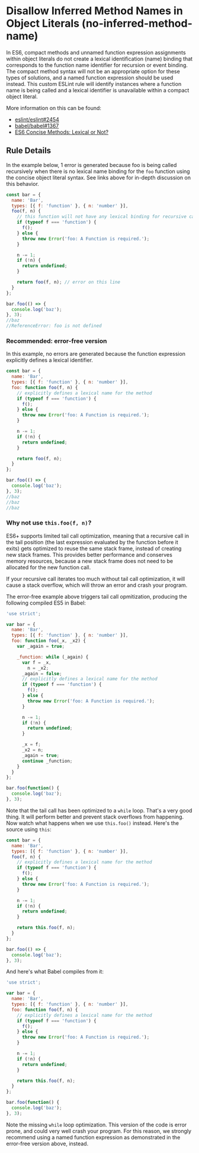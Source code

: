 # Disallow Inferred Method Names in Object Literals (no-inferred-method-name)

In ES6, compact methods and unnamed function expression assignments within object literals do not create a lexical identification (name) binding that corresponds to the function name identifier for recursion or event binding. The compact method syntax will not be an appropriate option for these types of solutions, and a named function expression should be used instead. This custom ESLint rule will identify instances where a function name is being called and a lexical identifier is unavailable within a compact object literal.

More information on this can be found:

- [eslint/eslint#2454](https://github.com/eslint/eslint/issues/2454#issuecomment-100285220)
- [babel/babel#1367](https://github.com/babel/babel/issues/1367)
- [ES6 Concise Methods: Lexical or Not?](http://blog.getify.com/es6-concise-methods-lexical-or-not/)

## Rule Details

In the example below, 1 error is generated because foo is being called recursively when there is no lexical name binding for the `foo` function using the concise object literal syntax. See links above for in-depth discussion on this behavior.

```js
const bar = {
  name: 'Bar',
  types: [{ f: 'function' }, { n: 'number' }],
  foo(f, n) {
    // this function will not have any lexical binding for recursive calls
    if (typeof f === 'function') {
      f();
    } else {
      throw new Error('foo: A Function is required.');
    }

    n -= 1;
    if (!n) {
      return undefined;
    }

    return foo(f, n); // error on this line
  }
};

bar.foo(() => {
  console.log('baz');
}, 3);
//baz
//ReferenceError: foo is not defined
```

### Recommended: error-free version

In this example, no errors are generated because the function expression explicitly defines a lexical identifier.

```js
const bar = {
  name: 'Bar',
  types: [{ f: 'function' }, { n: 'number' }],
  foo: function foo(f, n) {
    // explicitly defines a lexical name for the method
    if (typeof f === 'function') {
      f();
    } else {
      throw new Error('foo: A Function is required.');
    }

    n -= 1;
    if (!n) {
      return undefined;
    }

    return foo(f, n);
  }
};

bar.foo(() => {
  console.log('baz');
}, 3);
//baz
//baz
//baz
```

### Why not use `this.foo(f, n)`?

ES6+ supports limited tail call optimization, meaning that a recursive call in the tail position (the last expression evaluated by the function before it exits) gets optimized to reuse the same stack frame, instead of creating new stack frames. This provides better performance and conserves memory resources, because a new stack frame does not need to be allocated for the new function call.

If your recursive call iterates too much without tail call optimization, it will cause a stack overflow, which will throw an error and crash your program.

The error-free example above triggers tail call opmitization, producing the following compiled ES5 in Babel:

```js
'use strict';

var bar = {
  name: 'Bar',
  types: [{ f: 'function' }, { n: 'number' }],
  foo: function foo(_x, _x2) {
    var _again = true;

    _function: while (_again) {
      var f = _x,
        n = _x2;
      _again = false;
      // explicitly defines a lexical name for the method
      if (typeof f === 'function') {
        f();
      } else {
        throw new Error('foo: A Function is required.');
      }

      n -= 1;
      if (!n) {
        return undefined;
      }

      _x = f;
      _x2 = n;
      _again = true;
      continue _function;
    }
  }
};

bar.foo(function() {
  console.log('baz');
}, 3);
```

Note that the tail call has been optimized to a `while` loop. That's a very good thing. It will perform better and prevent stack overflows from happening. Now watch what happens when we use `this.foo()` instead. Here's the source using `this`:

```js
const bar = {
  name: 'Bar',
  types: [{ f: 'function' }, { n: 'number' }],
  foo(f, n) {
    // explicitly defines a lexical name for the method
    if (typeof f === 'function') {
      f();
    } else {
      throw new Error('foo: A Function is required.');
    }

    n -= 1;
    if (!n) {
      return undefined;
    }

    return this.foo(f, n);
  }
};

bar.foo(() => {
  console.log('baz');
}, 3);
```

And here's what Babel compiles from it:

```js
'use strict';

var bar = {
  name: 'Bar',
  types: [{ f: 'function' }, { n: 'number' }],
  foo: function foo(f, n) {
    // explicitly defines a lexical name for the method
    if (typeof f === 'function') {
      f();
    } else {
      throw new Error('foo: A Function is required.');
    }

    n -= 1;
    if (!n) {
      return undefined;
    }

    return this.foo(f, n);
  }
};

bar.foo(function() {
  console.log('baz');
}, 3);
```

Note the missing `while` loop optimization. This version of the code is error prone, and could very well crash your program. For this reason, we strongly recommend using a named function expression as demonstrated in the error-free version above, instead.
